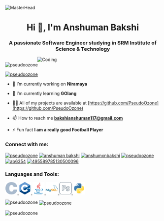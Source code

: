 ![MasterHead](https://user-images.githubusercontent.com/74038190/225813708-98b745f2-7d22-48cf-9150-083f1b00d6c9.gif)
<h1 align="center">Hi 👋, I'm Anshuman Bakshi</h1>
<h3 align="center">A passionate Software Engineer studying in SRM Institute of Science & Technology</h3>
<img align="right" alt="Coding" width="400" src="https://upload.wikimedia.org/wikipedia/commons/6/6f/Programming123najra.gif">

<p align="left"> <img src="https://komarev.com/ghpvc/?username=pseudoozone&label=Profile%20views&color=0e75b6&style=flat" alt="pseudoozone" /> </p>

<p align="left"> <a href="https://twitter.com/pseudoozone" target="blank"><img src="https://img.shields.io/twitter/follow/pseudoozone?logo=twitter&style=for-the-badge" alt="pseudoozone" /></a> </p>

- 🔭 I’m currently working on **Niramaya**

- 🌱 I’m currently learning **GOlang**

- 👨‍💻 All of my projects are available at [https://github.com/PseudoOzone](https://github.com/PseudoOzone)

- 📫 How to reach me **bakshianshuman117@gmail.com**

- ⚡ Fun fact **I am a really good Football Player**

<h3 align="left">Connect with me:</h3>
<p align="left">
<a href="https://twitter.com/pseudoozone" target="blank"><img align="center" src="https://raw.githubusercontent.com/rahuldkjain/github-profile-readme-generator/master/src/images/icons/Social/twitter.svg" alt="pseudoozone" height="30" width="40" /></a>
<a href="https://linkedin.com/in/anshuman bakshi" target="blank"><img align="center" src="https://raw.githubusercontent.com/rahuldkjain/github-profile-readme-generator/master/src/images/icons/Social/linked-in-alt.svg" alt="anshuman bakshi" height="30" width="40" /></a>
<a href="https://instagram.com/anshumxnbakshi" target="blank"><img align="center" src="https://raw.githubusercontent.com/rahuldkjain/github-profile-readme-generator/master/src/images/icons/Social/instagram.svg" alt="anshumxnbakshi" height="30" width="40" /></a>
<a href="https://www.youtube.com/c/pseudoozone" target="blank"><img align="center" src="https://raw.githubusercontent.com/rahuldkjain/github-profile-readme-generator/master/src/images/icons/Social/youtube.svg" alt="pseudoozone" height="30" width="40" /></a>
<a href="https://www.hackerrank.com/ab6354" target="blank"><img align="center" src="https://raw.githubusercontent.com/rahuldkjain/github-profile-readme-generator/master/src/images/icons/Social/hackerrank.svg" alt="ab6354" height="30" width="40" /></a>
<a href="https://discord.gg/495589785130500096" target="blank"><img align="center" src="https://raw.githubusercontent.com/rahuldkjain/github-profile-readme-generator/master/src/images/icons/Social/discord.svg" alt="495589785130500096" height="30" width="40" /></a>
</p>

<h3 align="left">Languages and Tools:</h3>
<p align="left"> <a href="https://www.cprogramming.com/" target="_blank" rel="noreferrer"> <img src="https://raw.githubusercontent.com/devicons/devicon/master/icons/c/c-original.svg" alt="c" width="40" height="40"/> </a> <a href="https://www.w3schools.com/cpp/" target="_blank" rel="noreferrer"> <img src="https://raw.githubusercontent.com/devicons/devicon/master/icons/cplusplus/cplusplus-original.svg" alt="cplusplus" width="40" height="40"/> </a> <a href="https://www.java.com" target="_blank" rel="noreferrer"> <img src="https://raw.githubusercontent.com/devicons/devicon/master/icons/java/java-original.svg" alt="java" width="40" height="40"/> </a> <a href="https://www.mysql.com/" target="_blank" rel="noreferrer"> <img src="https://raw.githubusercontent.com/devicons/devicon/master/icons/mysql/mysql-original-wordmark.svg" alt="mysql" width="40" height="40"/> </a> <a href="https://www.photoshop.com/en" target="_blank" rel="noreferrer"> <img src="https://raw.githubusercontent.com/devicons/devicon/master/icons/photoshop/photoshop-line.svg" alt="photoshop" width="40" height="40"/> </a> <a href="https://www.python.org" target="_blank" rel="noreferrer"> <img src="https://raw.githubusercontent.com/devicons/devicon/master/icons/python/python-original.svg" alt="python" width="40" height="40"/> </a> </p>

<p><img align="left" src="https://github-readme-stats.vercel.app/api/top-langs?username=pseudoozone&show_icons=true&locale=en&layout=compact" alt="pseudoozone" /></p>

<p>&nbsp;<img align="center" src="https://github-readme-stats.vercel.app/api?username=pseudoozone&show_icons=true&locale=en" alt="pseudoozone" /></p>

<p><img align="center" src="https://github-readme-streak-stats.herokuapp.com/?user=pseudoozone&" alt="pseudoozone" /></p>
